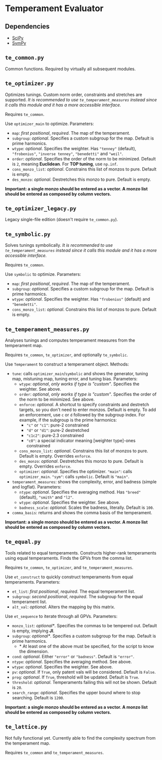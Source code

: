 # Temperament Evaluator

## Dependencies

- [SciPy](https://scipy.org/)
- [SymPy](https://www.sympy.org/en/index.html)

## `te_common.py`

Common functions. Required by virtually all subsequent modules. 

## `te_optimizer.py`

Optimizes tunings. Custom norm order, constraints and stretches are supported. *It is recommended to use `te_temperament_measures` instead since it calls this module and it has a more accessible interface.*

Requires `te_common`. 

Use `optimizer_main` to optimize. Parameters: 
- `map`: *first positional*, *required*. The map of the temperament. 
- `subgroup`: *optional*. Specifies a custom subgroup for the map. Default is prime harmonics. 
- `wtype`: *optional*. Specifies the weighter. Has `"tenney"` (default), `"frobenius"`, `"inverse tenney"`, `"benedetti"` and `"weil"`. 
- `order`: *optional*. Specifies the order of the norm to be minimized. Default is `2`, meaning **Euclidean**. For **TOP tuning**, use `np.inf`. 
- `cons_monzo_list`: *optional*. Constrains this list of monzos to pure. Default is empty. 
- `des_monzo`: *optional*. Destretches this monzo to pure. Default is empty. 

**Important: a single monzo should be entered as a vector. A monzo list should be entered as composed by column vectors.** 

## `te_optimizer_legacy.py`

Legacy single-file edition (doesn't require `te_common.py`). 

## `te_symbolic.py`

Solves tunings symbolically. *It is recommended to use `te_temperament_measures` instead since it calls this module and it has a more accessible interface.*

Requires `te_common`. 

Use `symbolic` to optimize. Parameters: 
- `map`: *first positional*, *required*. The map of the temperament. 
- `subgroup`: *optional*. Specifies a custom subgroup for the map. Default is prime harmonics. 
- `wtype`: *optional*. Specifies the weighter. Has `"frobenius"` (default) and `"benedetti"`. 
- `cons_monzo_list`: *optional*. Constrains this list of monzos to pure. Default is empty. 

## `te_temperament_measures.py`

Analyses tunings and computes temperament measures from the temperament map. 

Requires `te_common`, `te_optimizer`, and optionally `te_symbolic`. 

Use `Temperament` to construct a temperament object. Methods: 
- `tune`: calls `optimizer_main`/`symbolic` and shows the generator, tuning map, mistuning map, tuning error, and tuning bias. Parameters: 
	- `wtype`: *optional*, *only works if type is "custom"*. Specifies the weighter. See above. 
	- `order`: *optional*, *only works if type is "custom"*. Specifies the order of the norm to be minimized. See above. 
	- `enforce`: *optional*. A shortcut to specify constraints and destretch targets, so you don't need to enter monzos. Default is empty. To add an enforcement, use `c` or `d` followed by the subgroup index. For example, if the subgroup is the prime harmonics: 
		- `"c"` or `"c1"`: pure-2 constrained
		- `"d"` or `"d1"`: pure-2 destretched
		- `"c1c2"`: pure-2.3 constrained
		- `"c0"`: a special indicator meaning \[weighter type\]-ones constrained
	- `cons_monzo_list`: *optional*. Constrains this list of monzos to pure. Default is empty. Overrides `enforce`. 
	- `des_monzo`: *optional*. Destretches this monzo to pure. Default is empty. Overrides `enforce`. 
	- `optimizer`: *optional*. Specifies the optimizer. `"main"`: calls `optimizer_main`. `"sym"`: calls `symbolic`. Default is `"main"`. 
- `temperament_measures`: shows the complexity, error, and badness (simple and logflat). Parameters: 
	- `ntype`: *optional*. Specifies the averaging method. Has `"breed"` (default), `"smith"` and `"l2"`. 
	- `wtype`: *optional*. Specifies the weighter. See above. 
	- `badness_scale`: *optional*. Scales the badness, literally. Default is `100`. 
- `comma_basis`: returns and shows the comma basis of the temperament. 

**Important: a single monzo should be entered as a vector. A monzo list should be entered as composed by column vectors.** 

## `te_equal.py`

Tools related to equal temperaments. Constructs higher-rank temperaments using equal temperaments. Finds the GPVs from the comma list. 

Requires `te_common`, `te_optimizer`, and `te_temperament_measures`. 

Use `et_construct` to quickly construct temperaments from equal temperaments. Parameters: 
- `et_list`: *first positional*, *required*. The equal temperament list. 
- `subgroup`: *second positional*, *required*. The subgroup for the equal temperament list. 
- `alt_val`: *optional*. Alters the mapping by this matrix. 

Use `et_sequence` to iterate through all GPVs. Parameters: 
- `monzo_list`: *optional\**. Specifies the commas to be tempered out. Default is empty, implying **JI**. 
- `subgroup`: *optional\**. Specifies a custom subgroup for the map. Default is prime harmonics. 
	- \* At least one of the above must be specified, for the script to know the dimension. 
- `cond`: *optional*. Either `"error"` or `"badness"`. Default is `"error"`. 
- `ntype`: *optional*. Specifies the averaging method. See above. 
- `wtype`: *optional*. Specifies the weighter. See above. 
- `pv`: *optional*. If `True`, only patent vals will be considered. Default is `False`. 
- `prog`: *optional*. If `True`, threshold will be updated. Default is `True`. 
- `threshold`: *optional*. Temperaments failing this will not be shown. Default is `20`. 
- `search_range`: *optional*. Specifies the upper bound where to stop searching. Default is `1200`. 

**Important: a single monzo should be entered as a vector. A monzo list should be entered as composed by column vectors.** 

## `te_lattice.py`

Not fully functional yet. Currently able to find the complexity spectrum from the temperament map. 

Requires `te_common` and `te_temperament_measures`. 
